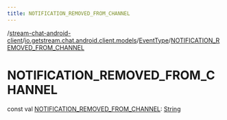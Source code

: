 ```yaml
---
title: NOTIFICATION_REMOVED_FROM_CHANNEL
---
```

/[stream-chat-android-client](../../index.md)/[io.getstream.chat.android.client.models](../index.md)/[EventType](index.md)/[NOTIFICATION_REMOVED_FROM_CHANNEL](NOTIFICATION_REMOVED_FROM_CHANNEL.md)  
  
  
  
# NOTIFICATION_REMOVED_FROM_CHANNEL  
const val [NOTIFICATION_REMOVED_FROM_CHANNEL](NOTIFICATION_REMOVED_FROM_CHANNEL.md): [String](https://kotlinlang.org/api/latest/jvm/stdlib/kotlin/-string/index.html)
